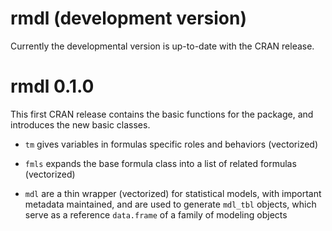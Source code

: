 # rmdl (development version)

Currently the developmental version is up-to-date with the CRAN release.

# rmdl 0.1.0

This first CRAN release contains the basic functions for the package, and introduces the new basic classes. 

* `tm` gives variables in formulas specific roles and behaviors (vectorized)

* `fmls` expands the base formula class into a list of related formulas (vectorized)

* `mdl` are a thin wrapper (vectorized) for statistical models, with important metadata maintained, and are used to generate `mdl_tbl` objects, which serve as a reference `data.frame` of a family of modeling objects